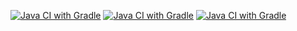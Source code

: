 [![Java CI with Gradle](https://github.com/NikitaLeon/API/actions/workflows/main.yml/badge.svg)](https://github.com/NikitaLeon/API/actions/workflows/main.yml)
[![Java CI with Gradle](https://github.com/NikitaLeon/API/actions/workflows/main.yml/badge.svg)](https://github.com/NikitaLeon/API/actions/workflows/main.yml)
[![Java CI with Gradle](https://github.com/NikitaLeon/API/actions/workflows/main.yml/badge.svg)](https://github.com/NikitaLeon/API/actions/workflows/main.yml)
